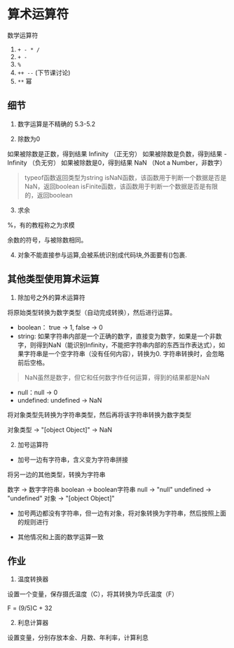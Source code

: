 # 算术运算符

数学运算符

1. ```+ - * /```
2. ```+ -```
3. ```%```
4. ```++ --``` (下节课讨论)
5. ```**``` 幂

## 细节

1. 数字运算是不精确的 5.3-5.2

2. 除数为0

如果被除数是正数，得到结果 Infinity （正无穷）
如果被除数是负数，得到结果 -Infinity （负无穷）
如果被除数是0，得到结果 NaN （Not a Number，非数字）

> typeof函数返回类型为string
> isNaN函数，该函数用于判断一个数据是否是NaN，返回boolean
> isFinite函数，该函数用于判断一个数据是否是有限的，返回boolean

3. 求余

%，有的教程称之为求模

余数的符号，与被除数相同。

4. 对象不能直接参与运算,会被系统识别成代码块,外面要有()包裹.

## 其他类型使用算术运算

1. 除加号之外的算术运算符

将原始类型转换为数字类型（自动完成转换），然后进行运算。

- boolean： true -> 1, false -> 0
- string: 如果字符串内部是一个正确的数字，直接变为数字，如果是一个非数字，则得到NaN（能识别Infinity，不能把字符串内部的东西当作表达式），如果字符串是一个空字符串（没有任何内容），转换为0. 字符串转换时，会忽略前后空格。
> NaN虽然是数字，但它和任何数字作任何运算，得到的结果都是NaN

- null：null -> 0
- undefined: undefined -> NaN

将对象类型先转换为字符串类型，然后再将该字符串转换为数字类型

对象类型 -> "[object Object]" -> NaN

2. 加号运算符

- 加号一边有字符串，含义变为字符串拼接

将另一边的其他类型，转换为字符串

数字 -> 数字字符串
boolean -> boolean字符串
null -> "null"
undefined -> "undefined"
对象 -> "[object Object]"

- 加号两边都没有字符串，但一边有对象，将对象转换为字符串，然后按照上面的规则进行

- 其他情况和上面的数学运算一致

## 作业

1. 温度转换器

设置一个变量，保存摄氏温度（C），将其转换为华氏温度（F）  

F = (9/5)C + 32

2. 利息计算器

设置变量，分别存放本金、月数、年利率，计算利息